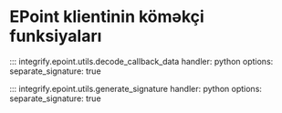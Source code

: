 # EPoint klientinin köməkçi funksiyaları

::: integrify.epoint.utils.decode_callback_data
    handler: python
    options:
      separate_signature: true

::: integrify.epoint.utils.generate_signature
    handler: python
    options:
      separate_signature: true
